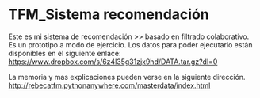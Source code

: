 # TFM_Sistema recomendación

Este es mi sistema de recomendación >> basado en filtrado colaborativo. Es un prototipo a modo de ejercicio.
Los datos para poder ejecutarlo están disponibles en el siguiente enlace:
https://www.dropbox.com/s/6z4l35g31zjx9hd/DATA.tar.gz?dl=0


La memoria y mas explicaciones pueden verse en la siguiente dirección.
http://rebecatfm.pythonanywhere.com/masterdata/index.html


